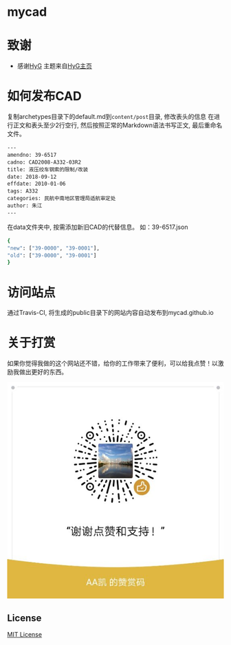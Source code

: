 # mycad


致谢
====================================
+ 感谢[HyG](https://github.com/gaohaoyang) 主题来自[HyG主页](https://gaohaoyang.github.io)

如何发布CAD
====================================
复制archetypes目录下的default.md到`content/post`目录, 修改表头的信息 在进行正文和表头至少2行空行, 然后按照正常的Markdown语法书写正文, 最后重命名文件。

``` bash
---
amendno: 39-6517
cadno: CAD2008-A332-03R2
title: 液压绞车钢索的限制/改装
date: 2018-09-12
effdate: 2010-01-06
tags: A332
categories: 民航中南地区管理局适航审定处
author: 朱江
---
```

在data文件夹中, 按需添加新旧CAD的代替信息。
如：39-6517.json

```bash
{
"new": ["39-0000", "39-0001"],
"old": ["39-0000", "39-0001"]
}
```

访问站点
====================================
通过Travis-CI, 将生成的public目录下的网站内容自动发布到mycad.github.io


关于打赏
====================================

如果你觉得我做的这个网站还不错，给你的工作带来了便利，可以给我点赞！以激励我做出更好的东西。

![微信点赞](/static/img/zanshanma.jpg)


## License

[MIT License](https://github.com/mycad/mycad-hugo/blob/master/LICENSE.md)
